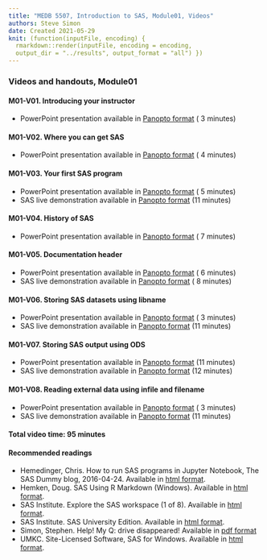 ```yaml
---
title: "MEDB 5507, Introduction to SAS, Module01, Videos"
authors: Steve Simon
date: Created 2021-05-29
knit: (function(inputFile, encoding) {
  rmarkdown::render(inputFile, encoding = encoding,
  output_dir = "../results", output_format = "all") }) 
---
```


### Videos and handouts, Module01

#### M01-V01. Introducing your instructor

+ PowerPoint presentation available in [Panopto format][m01v01] ( 3 minutes)

#### M01-V02. Where you can get SAS

+ PowerPoint presentation available in [Panopto format][m01v02] ( 4 minutes)

#### M01-V03. Your first SAS program

+ PowerPoint presentation available in [Panopto format][m01V03] ( 5 minutes)
+ SAS live demonstration available in [Panopto format][m01v03a] (11 minutes)

#### M01-V04. History of SAS
+ PowerPoint presentation available in [Panopto format][m01v04] ( 7 minutes)

#### M01-V05. Documentation header

+ PowerPoint presentation available in [Panopto format][m01v05] ( 6 minutes)
+ SAS live demonstration available in [Panopto format][m01v05a] ( 8 minutes)

#### M01-V06. Storing SAS datasets using libname

+ PowerPoint presentation available in [Panopto format][m01v06] ( 3 minutes)
+ SAS live demonstration available in [Panopto format][m01v06a] (11 minutes)

#### M01-V07. Storing SAS output using ODS

+ PowerPoint presentation available in [Panopto format][m01v07] (11 minutes)
+ SAS live demonstration available in [Panopto format][m01v07a] (12 minutes)

#### M01-V08. Reading external data using infile and filename

+ PowerPoint presentation available in [Panopto format][m01v08] ( 3 minutes)
+ SAS live demonstration available in [Panopto format][m01v08a] (11 minutes)

#### Total video time: 95 minutes

#### Recommended readings

+ Hemedinger, Chris. How to run SAS programs in Jupyter Notebook, The SAS Dummy blog, 2016-04-24. Available in [html format][hem1].
+ Hemken, Doug. SAS Using R Markdown (Windows). Available in [html format][hem2].
+ SAS Institute. Explore the SAS workspace (1 of 8). Available in [html format][sas1].
+ SAS Institute. SAS University Edition. Available in [html format][sas2].
+ Simon, Stephen. Help! My Q: drive disappeared! Available in [pdf format][sim1]
+ UMKC. Site-Licensed Software, SAS for Windows. Available in [html format][umk1].

[hem1]: https://blogs.sas.com/content/sasdummy/2016/04/24/how-to-run-sas-programs-in-jupyter-notebook/
[hem2]: https://www.ssc.wisc.edu/~hemken/SASworkshops/Markdown/SASmarkdown.html
[sas1]: http://support.sas.com/training/sas94/m3_1.htm
[sas2]: https://www.sas.com/en_us/software/university-edition.html
[sim1]: https://github.com/pmean/introduction-to-sql/blob/master/results/m01-lost-drive.pdf
[umk1]: https://www.umkc.edu/is/support/services/software/siteLicensed/SAS/Index.asp

[m01v01]: https://umkc.hosted.panopto.com/Panopto/Pages/Viewer.aspx?id=700eeac6-121e-46d6-a080-ad4500e4c370
[m01v02]: https://umkc.hosted.panopto.com/Panopto/Pages/Viewer.aspx?id=a1030297-ab65-4916-a913-ad4500e5d72a
[m01v03]: https://umkc.hosted.panopto.com/Panopto/Pages/Viewer.aspx?id=c9b57b4f-3c10-4452-846e-ad4500e79d1c
[m01v04]: https://umkc.hosted.panopto.com/Panopto/Pages/Viewer.aspx?id=581a095f-76d2-4cc4-9915-ad4500e9258b
[m01v05]: https://umkc.hosted.panopto.com/Panopto/Pages/Viewer.aspx?id=7f15273f-eac7-44b0-8185-ad4500ec1910
[m01v06]: https://umkc.hosted.panopto.com/Panopto/Pages/Viewer.aspx?id=8939958a-d768-45dc-b544-ad4500f6261a
[m01v07]: https://umkc.hosted.panopto.com/Panopto/Pages/Viewer.aspx?id=585aaf55-3c25-4e7d-969b-ad4500f74c55
[m01v08]: https://umkc.hosted.panopto.com/Panopto/Pages/Viewer.aspx?id=e2e5c875-eb04-48c5-8764-ad4500f838ae

[m01v03a]: https://umkc.hosted.panopto.com/Panopto/Pages/Viewer.aspx?id=1151e938-5f2c-4e76-bc0f-ad4500fb91a5
[m01v05a]: https://umkc.hosted.panopto.com/Panopto/Pages/Viewer.aspx?id=0b8e1d29-5f3f-4b3e-94ca-ad4501006f02
[m01v06a]: https://umkc.hosted.panopto.com/Panopto/Pages/Viewer.aspx?id=963be955-cb09-48d5-973b-ad45010475c7
[m01v07a]: https://umkc.hosted.panopto.com/Panopto/Pages/Viewer.aspx?id=dea22af5-cc6f-4ec6-9034-ad4501080b71
[m01v08a]: https://umkc.hosted.panopto.com/Panopto/Pages/Viewer.aspx?id=8675ded2-f735-407b-87ef-ad4501107d0e

